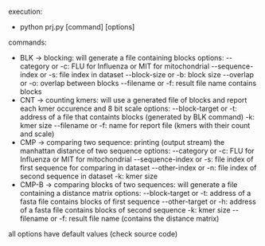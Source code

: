 execution:
- python prj.py [command] [options]

commands:
- BLK -> blocking: will generate a file containing blocks
    options:
        --category or -c: FLU for Influenza or MIT for mitochondrial
        --sequence-index or -s: file index in dataset
        --block-size or -b: block size
        --overlap or -o: overlap between blocks
        --filename or -f: result file name contains blocks
- CNT -> counting kmers: will use a generated file of blocks and report each kmer occurence and 8 bit scale
    options:
        --block-target or -t: address of a file that containts blocks (generated by BLK command)
        -k: kmer size
        --filename or -f: name for report file (kmers with their count and scale)
- CMP -> comparing two sequence: printing (output stream) the manhattan distance of two sequence
    options:
        --category or -c: FLU for Influenza or MIT for mitochondrial
        --sequence-index or -s: file index of first sequence for comparing in dataset
        --other-index or -n: file index of second sequence in dataset
        -k: kmer size
- CMP-B -> comparing blocks of two sequences: will generate a file containing a distance matrix
    options:
        --block-target or -t: address of a fasta file contains blocks of first sequence
        --other-target or -h: address of a fasta file contains blocks of second sequence
        -k: kmer size
        --filename or -f: result file name (contains the distance matrix)

all options have default values (check source code)